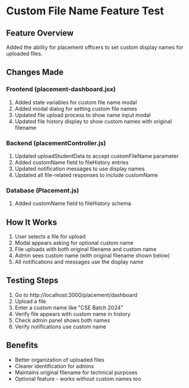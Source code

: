 # Custom File Name Feature Test

## Feature Overview
Added the ability for placement officers to set custom display names for uploaded files.

## Changes Made

### Frontend (placement-dashboard.jsx)
1. Added state variables for custom file name modal
2. Added modal dialog for setting custom file names
3. Updated file upload process to show name input modal
4. Updated file history display to show custom names with original filename

### Backend (placementController.js)
1. Updated uploadStudentData to accept customFileName parameter
2. Added customName field to fileHistory entries
3. Updated notification messages to use display names
4. Updated all file-related responses to include customName

### Database (Placement.js)
1. Added customName field to fileHistory schema

## How It Works
1. User selects a file for upload
2. Modal appears asking for optional custom name
3. File uploads with both original filename and custom name
4. Admin sees custom name (with original filename shown below)
5. All notifications and messages use the display name

## Testing Steps
1. Go to http://localhost:3000/placement/dashboard
2. Upload a file
3. Enter a custom name like "CSE Batch 2024" 
4. Verify file appears with custom name in history
5. Check admin panel shows both names
6. Verify notifications use custom name

## Benefits
- Better organization of uploaded files
- Clearer identification for admins
- Maintains original filename for technical purposes
- Optional feature - works without custom names too
